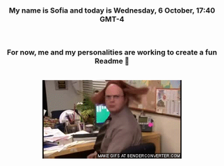 


<div align="center">
<h3 >My name is Sofia and today is Wednesday, 6 October, 17:40 GMT-4</h3><br>
<h3 >For now, me and my personalities are working to create a fun Readme 👋
</h3><br>
<img src='img/dwight.gif' alt='working...'/>
</div>

